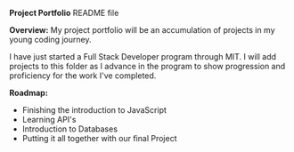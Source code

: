 **Project Portfolio** README file

**Overview:** My project portfolio will be an accumulation of projects in my young coding journey.

I have just started a Full Stack Developer program through MIT. I will add projects to this folder as I advance in the program to show progression and proficiency for the work I've completed.

**Roadmap:**
+ Finishing the introduction to JavaScript
+ Learning API's
+ Introduction to Databases
+ Putting it all together with our final Project
